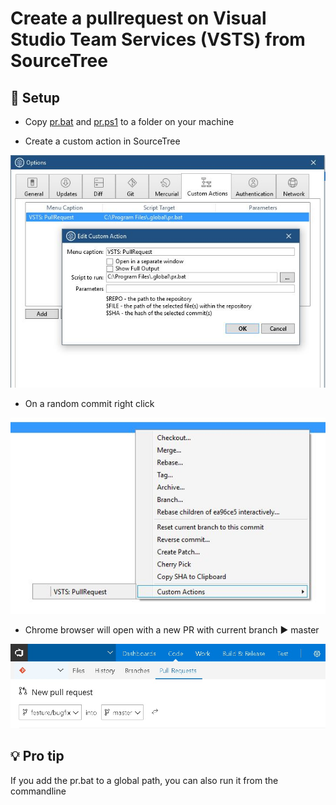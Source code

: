 # Create a pullrequest on Visual Studio Team Services (VSTS) from SourceTree #

## :floppy_disk: Setup

- Copy [pr.bat](pr.bat) and [pr.ps1](pr.ps1) to a folder on your machine

- Create a custom action in SourceTree

![Sample](Screenshot1.jpg)

- On a random commit right click

![Sample](Screenshot2.jpg)

- Chrome browser will open with a new PR with current branch :arrow_forward: master

![Sample](Screenshot3.jpg)

## :bulb: Pro tip
If you add the pr.bat to a global path, you can also run it from the commandline
